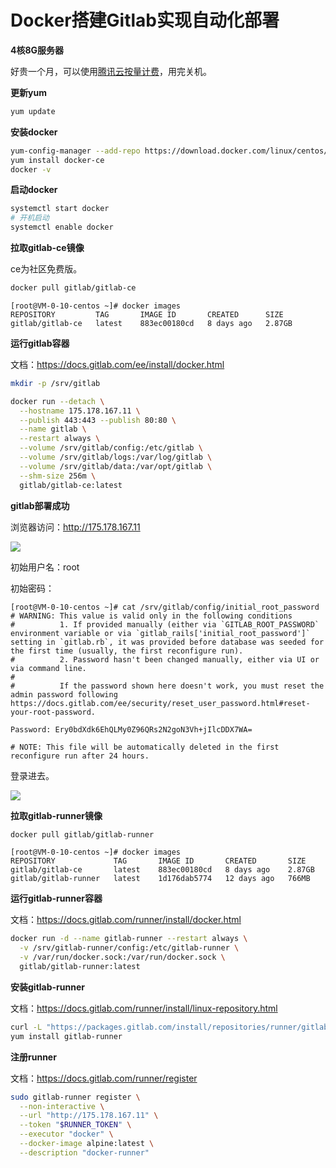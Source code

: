 # Docker搭建Gitlab实现自动化部署

**4核8G服务器**

好贵一个月，可以使用[腾讯云按量计费](https://buy.cloud.tencent.com/cvm?tab=custom&devPayMode=hourly)，用完关机。

**更新yum**

```bash
yum update
```

**安装docker**

```bash
yum-config-manager --add-repo https://download.docker.com/linux/centos/docker-ce.repo
yum install docker-ce
docker -v
```

**启动docker**

```bash
systemctl start docker
# 开机启动
systemctl enable docker
```

**拉取gitlab-ce镜像**

ce为社区免费版。

```bash
docker pull gitlab/gitlab-ce
```

```
[root@VM-0-10-centos ~]# docker images
REPOSITORY         TAG       IMAGE ID       CREATED      SIZE
gitlab/gitlab-ce   latest    883ec00180cd   8 days ago   2.87GB
```

**运行gitlab容器**

文档：https://docs.gitlab.com/ee/install/docker.html

```bash
mkdir -p /srv/gitlab
```

```bash
docker run --detach \
  --hostname 175.178.167.11 \
  --publish 443:443 --publish 80:80 \
  --name gitlab \
  --restart always \
  --volume /srv/gitlab/config:/etc/gitlab \
  --volume /srv/gitlab/logs:/var/log/gitlab \
  --volume /srv/gitlab/data:/var/opt/gitlab \
  --shm-size 256m \
  gitlab/gitlab-ce:latest
```

**gitlab部署成功**

浏览器访问：http://175.178.167.11

![](https://img.zhangniandong.com/2024/175.178.167.11_users_sign_in.png)

初始用户名：root

初始密码：

```
[root@VM-0-10-centos ~]# cat /srv/gitlab/config/initial_root_password
# WARNING: This value is valid only in the following conditions
#          1. If provided manually (either via `GITLAB_ROOT_PASSWORD` environment variable or via `gitlab_rails['initial_root_password']` setting in `gitlab.rb`, it was provided before database was seeded for the first time (usually, the first reconfigure run).
#          2. Password hasn't been changed manually, either via UI or via command line.
#
#          If the password shown here doesn't work, you must reset the admin password following https://docs.gitlab.com/ee/security/reset_user_password.html#reset-your-root-password.

Password: Ery0bdXdk6EhQLMy0Z96QRs2N2goN3Vh+jIlcDDX7WA=

# NOTE: This file will be automatically deleted in the first reconfigure run after 24 hours.
```

登录进去。

![](https://img.zhangniandong.com/2024/175.178.167.11_.png)

**拉取gitlab-runner镜像**

```bash
docker pull gitlab/gitlab-runner
```

```
[root@VM-0-10-centos ~]# docker images
REPOSITORY             TAG       IMAGE ID       CREATED       SIZE
gitlab/gitlab-ce       latest    883ec00180cd   8 days ago    2.87GB
gitlab/gitlab-runner   latest    1d176dab5774   12 days ago   766MB
```

**运行gitlab-runner容器**

文档：https://docs.gitlab.com/runner/install/docker.html

```bash
docker run -d --name gitlab-runner --restart always \
  -v /srv/gitlab-runner/config:/etc/gitlab-runner \
  -v /var/run/docker.sock:/var/run/docker.sock \
  gitlab/gitlab-runner:latest
```

**安装gitlab-runner**

文档：https://docs.gitlab.com/runner/install/linux-repository.html

```bash
curl -L "https://packages.gitlab.com/install/repositories/runner/gitlab-runner/script.rpm.sh" | sudo bash
yum install gitlab-runner
```

**注册runner**

文档：https://docs.gitlab.com/runner/register

```bash
sudo gitlab-runner register \
  --non-interactive \
  --url "http://175.178.167.11" \
  --token "$RUNNER_TOKEN" \
  --executor "docker" \
  --docker-image alpine:latest \
  --description "docker-runner"
```
